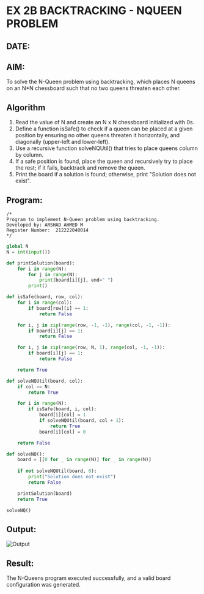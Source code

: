 # EX 2B BACKTRACKING - NQUEEN PROBLEM
## DATE:
## AIM:
To solve the N-Queen problem using backtracking, which places N queens on an N*N chessboard such that no two queens threaten each other.


## Algorithm
1. Read the value of N and create an N x N chessboard initialized with 0s.
2. Define a function isSafe() to check if a queen can be placed at a given position by ensuring no other queens threaten it horizontally, and diagonally (upper-left and lower-left).
3. Use a recursive function solveNQUtil() that tries to place queens column by column.
4. If a safe position is found, place the queen and recursively try to place the rest; if it fails, backtrack and remove the queen.
5. Print the board if a solution is found; otherwise, print "Solution does not exist".   
## Program:
```
/*
Program to implement N-Queen problem using backtracking.
Developed by: ARSHAD AHMED M
Register Number:  212222040014
*/
```
```python
global N
N = int(input())

def printSolution(board):
    for i in range(N):
        for j in range(N):
            print(board[i][j], end=" ")
        print()

def isSafe(board, row, col):
    for i in range(col):
        if board[row][i] == 1:
            return False

    for i, j in zip(range(row, -1, -1), range(col, -1, -1)):
        if board[i][j] == 1:
            return False

    for i, j in zip(range(row, N, 1), range(col, -1, -1)):
        if board[i][j] == 1:
            return False

    return True

def solveNQUtil(board, col):
    if col >= N:
        return True

    for i in range(N):
        if isSafe(board, i, col):
            board[i][col] = 1
            if solveNQUtil(board, col + 1):
                return True
            board[i][col] = 0

    return False

def solveNQ():
    board = [[0 for _ in range(N)] for _ in range(N)]
    
    if not solveNQUtil(board, 0):
        print("Solution does not exist")
        return False

    printSolution(board)
    return True

solveNQ()
```
## Output:
![Output](https://github.com/user-attachments/assets/e99280b5-30fe-4c6d-a480-59f5d68983b6)
## Result:
The N-Queens program executed successfully, and a valid board configuration was generated.
